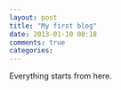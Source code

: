 ```yaml
---
layout: post
title: "My first blog"
date: 2013-01-10 00:18
comments: true
categories: 
---
```

Everything starts from here.